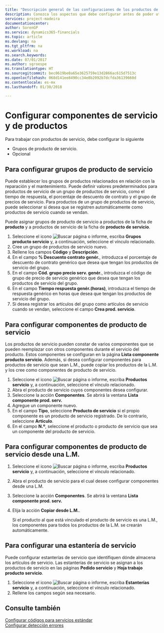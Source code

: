 ```yaml
---
title: "Descripción general de las configuraciones de los productos de servicio y de los componentes del producto de servicio | Documentos de Microsoft"
description: Conozca los aspectos que debe configurar antes de poder utilizar los productos del servicio, incluidos los valores predeterminados, como el tiempo de respuesta, el porcentaje de descuento del contrato y el grupo de precios de servicio.
services: project-madeira
documentationcenter: 
author: SorenGP
ms.service: dynamics365-financials
ms.topic: article
ms.devlang: na
ms.tgt_pltfrm: na
ms.workload: na
ms.search.keywords: 
ms.date: 07/01/2017
ms.author: sgroespe
ms.translationtype: HT
ms.sourcegitcommit: bec0619be0a65e3625759e13d2866ac615d7513c
ms.openlocfilehash: 068d141ee8490cc34e8b2092b7dcfda36139660d
ms.contentlocale: es-mx
ms.lasthandoff: 01/30/2018

---
```

# <a name="set-up-service-items-and-service-item-components"></a>Configurar componentes de servicio y de productos
Para trabajar con productos de servicio, debe configurar lo siguiente

* Grupos de producto de servicio. 
* Opcional

## <a name="to-set-up-service-item-groups"></a>Para configurar grupos de producto de servicio
Puede establecer los grupos de productos relacionados en relación con la reparación y el mantenimiento. Puede definir valores predeterminados para productos de servicio de un grupo de productos de servicio, como el tiempo de respuesta, el porcentaje de descuento de contrato y el grupo de precios de servicio. Para productos de un grupo de productos de servicio, puede seleccionar si desea que se registren automáticamente como productos de servicio cuando se vendan.  
  
Puede asignar grupos de producto de servicio a productos de la ficha de **producto** y a productos de servicio de la ficha de **producto de servicio**.  
  
1. Seleccione el icono ![Buscar página o informe](media/ui-search/search_small.png "icono Buscar página o informe"), escriba **Grupos producto servicio** y, a continuación, seleccione el vínculo relacionado.  
2. Cree un grupo de productos de servicio nuevo.  
3. Rellene los campos **Código** y **Descripción**.  
4. En el campo **% Descuento contrato genér.**, introduzca el porcentaje de descuento de contrato genérico que desea que tengan los productos de servicio del grupo.  
5. En el campo **Cód. grupo precio serv. genér.**, introduzca el código de grupo de precio de servicio genérico que desea que tengan los productos de servicio del grupo.  
6. En el campo **Tiempo respuesta genér.(horas)**, introduzca el tiempo de respuesta genérico en horas que desea que tengan los productos de servicio del grupo.  
7. Si desea registrar los artículos del grupo como artículos de servicio cuando se vendan, seleccione el campo **Crea prod. servicio**.  

## <a name="to-set-up-service-item-components"></a>Para configurar componentes de producto de servicio
Los productos de servicio pueden constar de varios componentes que se pueden reemplazar con otros componentes durante el servicio del producto. Estos componentes se configuran en la página **Lista componente producto servicio**. Además, si desea configurar componentes para productos de servicio que sean L.M., puede copiar los productos de la L.M. y los cree como componentes de producto de servicio. 
  
1. Seleccione el icono ![Buscar página o informe](media/ui-search/search_small.png "icono Buscar página o informe"), escriba **Productos servicio** y, a continuación, seleccione el vínculo relacionado. 
2. Abra el producto de servicio cuyos componentes desea configurar.  
3. Seleccione la acción **Componentes**. Se abrirá la ventana **Lista componente prod. serv.**  
4. Agregue un componente nuevo.  
5. En el campo **Tipo**, seleccione **Producto de servicio** si el propio componente es un producto de servicio registrado. De lo contrario, seleccione **Artículo**.  
6. En el campo **N.º**, seleccione el producto o producto de servicio que sea un componente del producto de servicio.  

## <a name="to-set-up-service-item-components-from-a-bom"></a>Para configurar componentes de producto de servicio desde una L.M.
1.  Seleccione el icono ![Buscar página o informe](media/ui-search/search_small.png "icono Buscar página o informe"), escriba **Productos servicio** y, a continuación, seleccione el vínculo relacionado.  
2. Abra el producto de servicio para el cual desee configurar componentes desde una L.M.  
3. Seleccione la acción **Componentes**. Se abrirá la ventana **Lista componente prod. serv.**  
4. Elija la acción **Copiar desde L.M.**.  
  
    Si el producto al que está vinculado el producto de servicio es una L.M., los componentes para todos los productos de la L.M. se crearán automáticamente.  

## <a name="to-set-up-a-service-shelf"></a>Para configurar una estantería de servicio
Puede configurar estanterías de servicio que identifiquen dónde almacena los artículos de servicio. Las estanterías de servicio se asignan a los productos de servicio en las páginas **Pedido servicio** y **Hoja trabajo producto servicio**.  
  
1. Seleccione el icono ![Buscar página o informe](media/ui-search/search_small.png "icono Buscar página o informe"), escriba **Estanterías servicio** y, a continuación, seleccione el vínculo relacionado.
2. Rellene los campos según sea necesario.

## <a name="see-also"></a>Consulte también
[Configurar códigos para servicios estándar](service-how-setup-service-coding.md)   
[Configurar detección errores](service-how-setup-troubleshooting.md)
